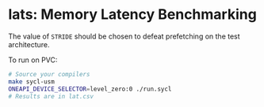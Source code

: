 # lats: Memory Latency Benchmarking

The value of `STRIDE` should be chosen to defeat prefetching on the test architecture.

To run on PVC:

```sh
# Source your compilers
make sycl-usm
ONEAPI_DEVICE_SELECTOR=level_zero:0 ./run.sycl
# Results are in lat.csv
```
